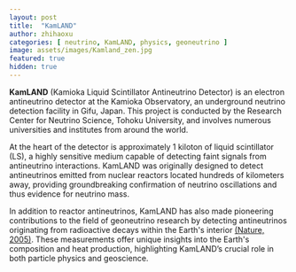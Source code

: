 ```yaml
---
layout: post
title:  "KamLAND"
author: zhihaoxu
categories: [ neutrino, KamLAND, physics, geoneutrino ]
image: assets/images/Kamland_zen.jpg
featured: true
hidden: true
---
```


<b>KamLAND</b> (Kamioka Liquid Scintillator Antineutrino Detector) is an electron antineutrino detector at the Kamioka Observatory, an underground neutrino detection facility in Gifu, Japan.
This project is conducted by the Research Center for Neutrino Science, Tohoku University, and involves numerous universities and institutes from around the world.

At the heart of the detector is approximately 1 kiloton of liquid scintillator (LS), a highly sensitive medium capable of detecting faint signals from antineutrino interactions.
KamLAND was originally designed to detect antineutrinos emitted from nuclear reactors located hundreds of kilometers away, providing groundbreaking confirmation of neutrino oscillations and thus evidence for neutrino mass.

In addition to reactor antineutrinos, KamLAND has also made pioneering contributions to the field of geoneutrino research by detecting antineutrinos originating from radioactive decays within the Earth's interior [(Nature, 2005)](https://www.nature.com/articles/nature03980). These measurements offer unique insights into the Earth's composition and heat production, highlighting KamLAND’s crucial role in both particle physics and geoscience.
